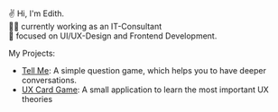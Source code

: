 ✌️ Hi, I'm Edith. </br>
👩‍💻 currently working as an IT-Consultant </br> 
🎨 focused on UI/UX-Design and Frontend Development.

My Projects:
- [Tell Me](https://edfii.github.io/tell-me/):  A simple question game, which helps you to have deeper conversations.
- [UX Card Game](https://edfii.github.io/UXcardGame/): A small application to learn the most important UX theories

